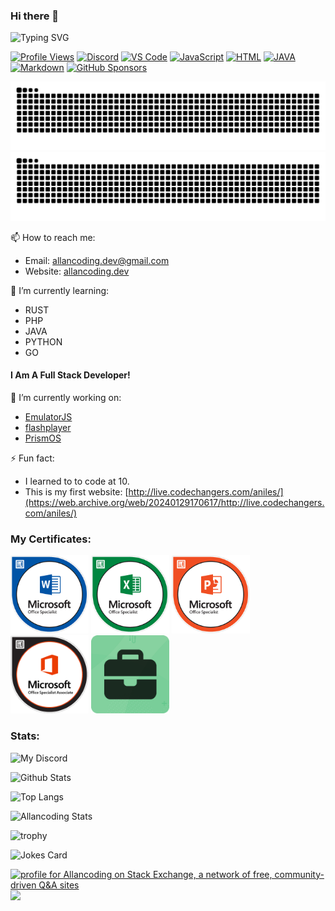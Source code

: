 ### Hi there 👋
![Typing SVG](https://readme-typing-svg.herokuapp.com/?font=Fira+Code&pause=500&color=2ABB12&vCenter=true&width=435&lines=Hi+I+am+Allan;I+like+to+code%3A;EmulatorJS+is+the+best+emulator!;I+sometimes+break+things;sometimes+I+wonder+why+I+like+coding;Thanks+for+watching!;_;_)

[![Profile Views](https://komarev.com/ghpvc/?username=allancoding&color=brightgreen&style=for-the-badge)](https://github.com/allancoding)
[![Discord](https://img.shields.io/badge/Discord-allancoding-7289DA?logo=discord&color=7289DA&style=for-the-badge)](https://discord.com/users/allancoding)
[![VS Code](https://img.shields.io/badge/Editor-VS%20Code-blue?logoColor=blue&logo=visualstudiocode&color=blue&style=for-the-badge)](https://code.visualstudio.com/)
[![JavaScript](https://img.shields.io/badge/Knows-JavaScript-yellow?logo=javascript&color=yellow&style=for-the-badge)](https://developer.mozilla.org/en-US/docs/Web/JavaScript)
[![HTML](https://img.shields.io/badge/Knows-Html-orange?logo=html5&color=orange&style=for-the-badge)](https://developer.mozilla.org/en-US/docs/Web/HTML)
[![JAVA](https://img.shields.io/badge/Knows-Java-fff?logo=openjdk&logoColor=fff&color=ED8B00&style=for-the-badge)](https://www.oracle.com/java/)
[![Markdown](https://img.shields.io/badge/Knows-MarkDown-fff?logo=markdown&color=fff&style=for-the-badge)](https://www.markdownguide.org/)
[![GitHub Sponsors](https://img.shields.io/github/sponsors/allancoding?label=Sponsors&logo=githubsponsors&style=for-the-badge)](https://github.com/sponsors/allancoding)

![github contribution grid snake animation](https://raw.githubusercontent.com/allancoding/allancoding/output/github-contribution-grid-snake-dark.svg#gh-dark-mode-only)![github contribution grid snake animation](https://raw.githubusercontent.com/allancoding/allancoding/output/github-contribution-grid-snake.svg#gh-light-mode-only)

📫 How to reach me:
- Email: allancoding.dev@gmail.com
- Website: [allancoding.dev](https://allancoding.dev)

🌱 I’m currently learning:
- RUST
- PHP
- JAVA
- PYTHON
- GO

#### I Am A Full Stack Developer!

🔭 I’m currently working on:
- [EmulatorJS](https://github.com/EmulatorJS/EmulatorJS)
- [flashplayer](https://github.com/allancoding/flashplayer)
- [PrismOS](https://github.com/PrismNet)

⚡ Fun fact:
- I learned to to code at 10.
- This is my first website: [http://live.codechangers.com/aniles/](https://web.archive.org/web/20240129170617/http://live.codechangers.com/aniles/)

<!--
**allancoding/allancoding** is a ✨ _special_ ✨ repository because its `README.md` (this file) appears on your GitHub profile.

Here are some ideas to get you started:

- 🔭 I’m currently working on ...
- 🌱 I’m currently learning ...
- 👯 I’m looking to collaborate on ...
- 🤔 I’m looking for help with ...
- 💬 Ask me about ...
- 📫 How to reach me: ...
- 😄 Pronouns: ...
- ⚡ Fun fact: ...
-->

### My Certificates:

<img src="certs/Word-2019.png" alt="word" width="125px"> <img src="certs/Excel-2019.png" alt="excel" width="125px"> <img src="certs/Powerpoint-2019.png" alt="powerpoint" width="125px"> <img src="certs/Microsoft-Office-Specialist-Associate-2019.png" alt="microsoft-office" width="125px"> <img src="certs/Testout-Office-Pro.png" alt="testout-office-pro" width="125px">

### Stats:

![My Discord](https://discord-readme-badge.vercel.app/api?id=893621402496806975)

![Github Stats](https://github-readme-stats-allancoding.vercel.app/api?username=allancoding&count_private=true&border_radius=8&theme=tokyonight&include_all_commits=true&disable_animations=true)

![Top Langs](https://github-readme-stats-allancoding.vercel.app/api/top-langs/?username=allancoding&langs_count=20&layout=compact&theme=tokyonight&disable_animations=true)

![Allancoding Stats](https://allancoding-github-readme-streak-stats.vercel.app/?user=allancoding&theme=tokyonight&disable_animations=true)

![trophy](https://github-profile-trophy.vercel.app/?username=allancoding&theme=tokyonight&no-frame=true&margin-w=15&margin-h=15&column=8&disable_animations=true)

![Jokes Card](https://readme-jokes.vercel.app/api?theme=tokyonight)

<a href="https://stackexchange.com/users/18796553"><img src="https://stackexchange.com/users/flair/18796553.png?theme=dark" width="208" height="58" alt="profile for Allancoding on Stack Exchange, a network of free, community-driven Q&amp;A sites" title="profile for Allancoding on Stack Exchange, a network of free, community-driven Q&amp;A sites"></a>
![](https://hit.yhype.me/github/profile?user_id=74841470)

<!-- Dont End my Streak! X5 -->